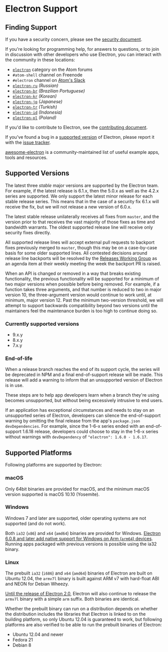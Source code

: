 # Electron Support

## Finding Support

If you have a security concern,
please see the [security document](https://github.com/electron/electron/tree/master/SECURITY.md).

If you're looking for programming help,
for answers to questions,
or to join in discussion with other developers who use Electron,
you can interact with the community in these locations:
- [`electron`](https://discuss.atom.io/c/electron) category on the Atom
forums
- `#atom-shell` channel on Freenode
- `#electron` channel on [Atom's Slack](https://discuss.atom.io/t/join-us-on-slack/16638?source_topic_id=25406)
- [`electron-ru`](https://telegram.me/electron_ru) *(Russian)*
- [`electron-br`](https://electron-br.slack.com) *(Brazilian Portuguese)*
- [`electron-kr`](https://electron-kr.github.io/electron-kr) *(Korean)*
- [`electron-jp`](https://electron-jp.slack.com) *(Japanese)*
- [`electron-tr`](https://electron-tr.herokuapp.com) *(Turkish)*
- [`electron-id`](https://electron-id.slack.com) *(Indonesia)*
- [`electron-pl`](https://electronpl.github.io) *(Poland)*

If you'd like to contribute to Electron,
see the [contributing document](https://github.com/electron/electron/blob/master/CONTRIBUTING.md).

If you've found a bug in a [supported version](#supported-versions) of Electron,
please report it with the [issue tracker](../development/issues.md).

[awesome-electron](https://github.com/sindresorhus/awesome-electron)
is a community-maintained list of useful example apps,
tools and resources.

## Supported Versions

The latest three *stable* major versions are supported by the Electron team.
For example, if the latest release is 6.1.x, then the 5.0.x as well
as the 4.2.x series are supported.  We only support the latest minor release
for each stable release series.  This means that in the case of a security fix
6.1.x will receive the fix, but we will not release a new version of 6.0.x.

The latest stable release unilaterally receives all fixes from `master`,
and the version prior to that receives the vast majority of those fixes
as time and bandwidth warrants. The oldest supported release line will receive
only security fixes directly.

All supported release lines will accept external pull requests to backport
fixes previously merged to `master`, though this may be on a case-by-case
basis for some older supported lines. All contested decisions around release
line backports will be resolved by the [Releases Working Group](https://github.com/electron/governance/tree/master/wg-releases) as an agenda item at their weekly meeting the week the backport PR is raised.

When an API is changed or removed in a way that breaks existing functionality, the
previous functionality will be supported for a minimum of two major versions when
possible before being removed. For example, if a function takes three arguments,
and that number is reduced to two in major version 10, the three-argument version would
continue to work until, at minimum, major version 12. Past the minimum two-version
threshold, we will attempt to support backwards compatibility beyond two versions
until the maintainers feel the maintenance burden is too high to continue doing so.

### Currently supported versions
- 9.x.y
- 8.x.y
- 7.x.y

### End-of-life

When a release branch reaches the end of its support cycle, the series
will be deprecated in NPM and a final end-of-support release will be
made. This release will add a warning to inform that an unsupported
version of Electron is in use.

These steps are to help app developers learn when a branch they're
using becomes unsupported, but without being excessively intrusive
to end users.

If an application has exceptional circumstances and needs to stay
on an unsupported series of Electron, developers can silence the
end-of-support warning by omitting the final release from the app's
`package.json` `devDependencies`. For example, since the 1-6-x series
ended with an end-of-support 1.6.18 release, developers could choose
to stay in the 1-6-x series without warnings with `devDependency` of
`"electron": 1.6.0 - 1.6.17`.

## Supported Platforms

Following platforms are supported by Electron:

### macOS

Only 64bit binaries are provided for macOS, and the minimum macOS version
supported is macOS 10.10 (Yosemite).

### Windows

Windows 7 and later are supported, older operating systems are not supported
(and do not work).

Both `ia32` (`x86`) and `x64` (`amd64`) binaries are provided for Windows.
[Electron 6.0.8 and later add native support for Windows on Arm (`arm64`) devices](windows-arm.md).
Running apps packaged with previous versions is possible using the ia32 binary.

### Linux

The prebuilt `ia32` (`i686`) and `x64` (`amd64`) binaries of Electron are built on
Ubuntu 12.04, the `armv7l` binary is built against ARM v7 with hard-float ABI and
NEON for Debian Wheezy.

[Until the release of Electron 2.0][arm-breaking-change], Electron will also
continue to release the `armv7l` binary with a simple `arm` suffix. Both binaries
are identical.

Whether the prebuilt binary can run on a distribution depends on whether the
distribution includes the libraries that Electron is linked to on the building
platform, so only Ubuntu 12.04 is guaranteed to work, but following platforms
are also verified to be able to run the prebuilt binaries of Electron:

* Ubuntu 12.04 and newer
* Fedora 21
* Debian 8

[arm-breaking-change]: ../breaking-changes.md#duplicate-arm-assets
